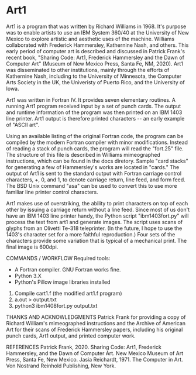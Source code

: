 # Art1

Art1 is a program that was written by Richard Williams in 1968. It's purpose was to enable artists to use an IBM System 360/40 at the University of New Mexico to explore artistic and aesthetic uses of the machine. Williams collaborated with Frederick Hammersley, Kathernine Nash, and others. This early period of computer art is described and discussed in Patrick Frank's recent book, "Sharing Code: Art1, Frederick Hammersley and the Dawn of Computer Art" (Museum of New Mexico Press, Santa Fe, NM, 2020). Art1 was disseminated to other institutions, mainly through the efforts of Kathernine Nash, including to the University of Minnesota, the Computer Arts Society in the UK, the Univeristy of Puerto Rico, and the University of Iowa.

Art1 was written in Fortran IV. It provides seven elementary routines. A running Art1 program received input by a set of punch cards. The output and runtime information of the program was then printed on an IBM 1403 line printer. Art1 output is therefore printed characters -- an early example of "ASCII art".

Using an available listing of the original Fortran code, the program can be compiled by the modern Fortran compiler with minor modifications. Instead of reading a stack of punch cards, the program will read the "fort.25" file. The structure of this file is described in Williams mimeographed instructions, which can be found in the docs diretory. Sample "card stacks" for generating a few of Hammersley's works are located in "cards." The output of Art1 is sent to the standard output with Fortran carriage control characters, +, 0, and 1, to denote carriage return, line feed, and form feed. The BSD Unix command "asa" can be used to convert this to use more familiar line printer control characters.

Art1 makes use of overstriking, the ability to print characters on top of each other by issuing a carriage return without a line feed. Since most of us don't have an IBM 1403 line printer handy, the Python script "ibm1403fort.py" will process the text from art1 and generate images. The script uses scans of glyphs from an Olivetti Te-318 teleprinter. (In the future, I hope to use the 1403's character set for a more faithful reproduction.) Four sets of the characters provide some variation that is typical of a mechanical print. The final image is 600dpi.

COMMANDS / WORKFLOW
Required tools:
- A Fortran compiler. GNU Fortran works fine.
- Python 3.X
- Python's Pillow image libraries installed

1. Compile cart1.f (the modified art1.f program)
2. a.out > output.txt
3. python3 ibm1408fort.py output.txt

THANKS AND ACKNOWLEDGMENTS
Patrick Frank for providing a copy of Richard William's mimeographed instructions and the Archive of American Art for their scans of Frederick Hammersley papers, including his original punch cards, Art1 output, and printed computer work.

REFERENCES
Patrick Frank, 2020. Sharing Code: Art1, Frederick Hammersley, and the Dawn of Computer Art. New Mexico Museum of Art Press, Santa Fe, New Mexico.
Jasia Reichardt, 1971. The Computer in Art. Von Nostrand Reinhold Publishing, New York.
